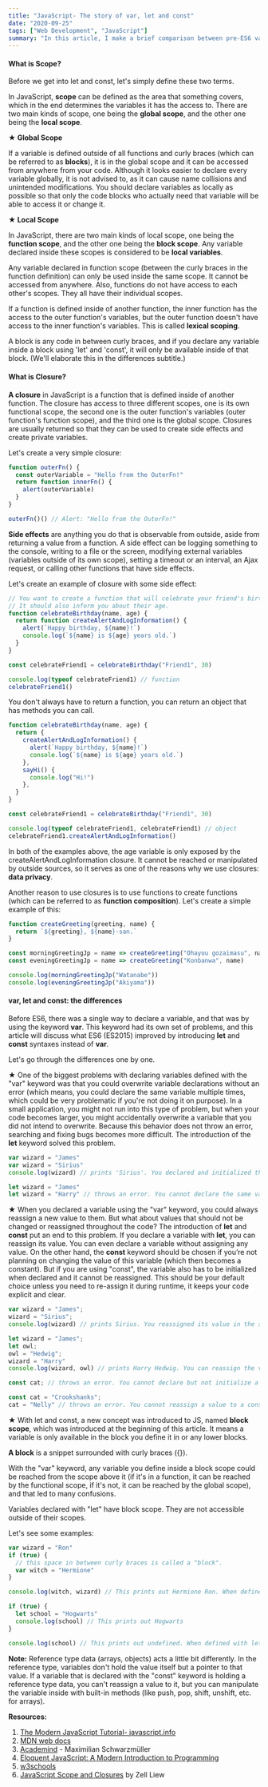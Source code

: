 ```yaml
---
title: "JavaScript- The story of var, let and const"
date: "2020-09-25"
tags: ["Web Development", "JavaScript"]
summary: "In this article, I make a brief comparison between pre-ES6 var keyword and ES6 let and const keywords with simple examples."
---
```


#### What is Scope?

Before we get into let and const, let's simply define these two terms.

In JavaScript, **scope** can be defined as the area that something covers, which in the end determines the variables it has the access to. There are two main kinds of scope, one being the **global scope**, and the other one being the **local scope**.

**★ Global Scope**

If a variable is defined outside of all functions and curly braces (which can be referred to as **blocks**), it is in the global scope and it can be accessed from anywhere from your code. Although it looks easier to declare every variable globally, it is not advised to, as it can cause name collisions and unintended modifications. You should declare variables as locally as possible so that only the code blocks who actually need that variable will be able to access it or change it.

**★ Local Scope**

In JavaScript, there are two main kinds of local scope, one being the **function scope**, and the other one being the **block scope**. Any variable declared inside these scopes is considered to be **local variables**.

Any variable declared in function scope (between the curly braces in the function definition) can only be used inside the same scope. It cannot be accessed from anywhere. Also, functions do not have access to each other's scopes. They all have their individual scopes.

If a function is defined inside of another function, the inner function has the access to the outer function's variables, but the outer function doesn't have access to the inner function's variables. This is called **lexical scoping**.

A block is any code in between curly braces, and if you declare any variable inside a block using 'let' and 'const', it will only be available inside of that block. (We'll elaborate this in the differences subtitle.)

#### What is Closure?

**A closure** in JavaScript is a function that is defined inside of another function. The closure has access to three different scopes, one is its own functional scope, the second one is the outer function's variables (outer function's function scope), and the third one is the global scope. Closures are usually returned so that they can be used to create side effects and create private variables.

Let's create a very simple closure:

```javascript
function outerFn() {
  const outerVariable = "Hello from the OuterFn!"
  return function innerFn() {
    alert(outerVariable)
  }
}

outerFn()() // Alert: "Hello from the OuterFn!"
```

**Side effects** are anything you do that is observable from outside, aside from returning a value from a function. A side effect can be logging something to the console, writing to a file or the screen, modifying external variables (variables outside of its own scope), setting a timeout or an interval, an Ajax request, or calling other functions that have side effects.

Let's create an example of closure with some side effect:

```javascript
// You want to create a function that will celebrate your friend's birthday, but on their birthday.
// It should also inform you about their age.
function celebrateBirthday(name, age) {
  return function createAlertAndLogInformation() {
    alert(`Happy birthday, ${name}!`)
    console.log(`${name} is ${age} years old.`)
  }
}

const celebrateFriend1 = celebrateBirthday("Friend1", 30)

console.log(typeof celebrateFriend1) // function
celebrateFriend1()
```

You don't always have to return a function, you can return an object that has methods you can call.

```javascript
function celebrateBirthday(name, age) {
  return {
    createAlertAndLogInformation() {
      alert(`Happy birthday, ${name}!`)
      console.log(`${name} is ${age} years old.`)
    },
    sayHi() {
      console.log("Hi!")
    },
  }
}

const celebrateFriend1 = celebrateBirthday("Friend1", 30)

console.log(typeof celebrateFriend1, celebrateFriend1) // object
celebrateFriend1.createAlertAndLogInformation()
```

In both of the examples above, the age variable is only exposed by the createAlertAndLogInformation closure. It cannot be reached or manipulated by outside sources, so it serves as one of the reasons why we use closures: **data privacy**.

Another reason to use closures is to use functions to create functions (which can be referred to as **function composition**). Let's create a simple example of this:

```javascript
function createGreeting(greeting, name) {
  return `${greeting}, ${name}-san.`
}

const morningGreetingJp = name => createGreeting("Ohayou gozaimasu", name)
const eveningGreetingJp = name => createGreeting("Konbanwa", name)

console.log(morningGreetingJp("Watanabe"))
console.log(eveningGreetingJp("Akiyama"))
```

#### var, let and const: the differences

Before ES6, there was a single way to declare a variable, and that was by using the keyword **var**. This keyword had its own set of problems, and this article will discuss what ES6 (ES2015) improved by introducing **let** and **const** syntaxes instead of **var**.

Let's go through the differences one by one.

★ One of the biggest problems with declaring variables defined with the "var" keyword was that you could overwrite variable declarations without an error (which means, you could declare the same variable multiple times, which could be very problematic if you're not doing it on purpose). In a small application, you might not run into this type of problem, but when your code becomes larger, you might accidentally overwrite a variable that you did not intend to overwrite. Because this behavior does not throw an error, searching and fixing bugs becomes more difficult. The introduction of the **let** keyword solved this problem.

```javascript
var wizard = "James"
var wizard = "Sirius"
console.log(wizard) // prints 'Sirius'. You declared and initialized the same variable twice. This is not optimal.

let wizard = "James"
let wizard = "Harry" // throws an error. You cannot declare the same variable twice if you use "let".
```

★ When you declared a variable using the "var" keyword, you could always reassign a new value to them. But what about values that should not be changed or reassigned throughout the code? The introduction of **let** and **const** put an end to this problem. If you declare a variable with **let**, you can reassign its value. You can even declare a variable without assigning any value. On the other hand, the **const** keyword should be chosen if you’re not planning on changing the value of this variable (which then becomes a constant). But if you are using "const", the variable also has to be initialized when declared and it cannot be reassigned. This should be your default choice unless you need to re-assign it during runtime, it keeps your code explicit and clear.

```javascript
var wizard = "James";
wizard = "Sirius";
console.log(wizard) // prints Sirius. You reassigned its value in the second line.

let wizard = "James";
let owl;
owl = "Hedwig";
wizard = "Harry"
console.log(wizard, owl) // prints Harry Hedwig. You can reassign the value if you declare a variable with 'let', just like 'var'.

const cat; // throws an error. You cannot declare but not initialize a constant variable.

const cat = "Crookshanks";
cat = "Nelly" // throws an error. You cannot reassign a value to a constant variable.
```

★ With let and const, a new concept was introduced to JS, named **block scope**, which was introduced at the beginning of this article. It means a variable is only available in the block you define it in or any lower blocks.

**A block** is a snippet surrounded with curly braces ({}).

With the "var" keyword, any variable you define inside a block scope could be reached from the scope above it (if it's in a function, it can be reached by the functional scope, if it's not, it can be reached by the global scope), and that led to many confusions.

Variables declared with "let" have block scope. They are not accessible outside of their scopes.

Let's see some examples:

```javascript
var wizard = "Ron"
if (true) {
  // this space in between curly braces is called a "block".
  var witch = "Hermione"
}

console.log(witch, wizard) // This prints out Hermione Ron. When defined with var the witch variable exists outside of the block scope as well.

if (true) {
  let school = "Hogwarts"
  console.log(school) // This prints out Hogwarts
}

console.log(school) // This prints out undefined. When defined with let, the school variable exists only in the block scope, but not globally.
```

**Note:** Reference type data (arrays, objects) acts a little bit differently. In the reference type, variables don't hold the value itself but a pointer to that value. If a variable that is declared with the "const" keyword is holding a reference type data, you can't reassign a value to it, but you can manipulate the variable inside with built-in methods (like push, pop, shift, unshift, etc. for arrays).

**Resources:**

1. [The Modern JavaScript Tutorial- javascript.info](https://javascript.info/)
2. [MDN web docs](https://developer.mozilla.org/en-US/docs/Web/JavaScript)
3. [Academind](https://academind.com/) - Maximilian Schwarzmüller
4. [Eloquent JavaScript: A Modern Introduction to Programming](https://eloquentjavascript.net/)
5. [w3schools](https://www.w3schools.com/js/)
6. [JavaScript Scope and Closures](https://css-tricks.com/javascript-scope-closures/) by Zell Liew
